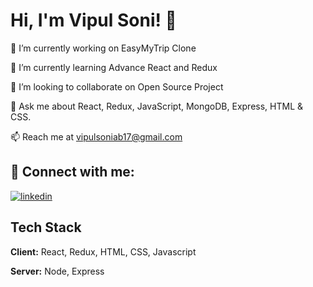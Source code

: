 
# Hi, I'm Vipul Soni! 👋

  



🔭 I’m currently working on EasyMyTrip Clone

🌱 I’m currently learning Advance React and Redux

👯 I’m looking to collaborate on Open Source Project

💬 Ask me about React, Redux, JavaScript, MongoDB, Express, HTML & CSS.

📫 Reach me at vipulsoniab17@gmail.com




## 🔗 Connect with me:

[![linkedin](https://img.shields.io/badge/linkedin-0A66C2?style=for-the-badge&logo=linkedin&logoColor=white)](https://www.linkedin.com/in/vipul-soni-59b359179/)

   
## Tech Stack

**Client:** React, Redux, HTML, CSS, Javascript

**Server:** Node, Express
